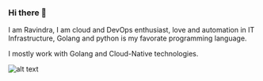 ### Hi there 👋

I am Ravindra, I am cloud and DevOps enthusiast, love and automation in IT Infrastructure, Golang and python is my favorate programming language. 

I mostly work with Golang and Cloud-Native technologies.

![alt text](https://github.com/ravindrabhargava/profile/blob/master/ravi.PNG)
<!--
**ravindrabhargava/RavindraBhargava** is a ✨ _special_ ✨ repository because its `README.md` (this file) appears on your GitHub profile.

Here are some ideas to get you started:

- 🔭 I’m currently working on ...
- 🌱 I’m currently learning ...
- 👯 I’m looking to collaborate on ...
- 🤔 I’m looking for help with ...
- 💬 Ask me about ...
- 📫 How to reach me: ...
- 😄 Pronouns: ...
- ⚡ Fun fact: ...
-->
